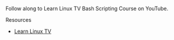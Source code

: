 Follow along to Learn Linux TV Bash Scripting Course on YouTube.

Resources
- [Learn Linux TV](https://www.youtube.com/playlist?list=PLT98CRl2KxKGj-VKtApD8-zCqSaN2mD4w)